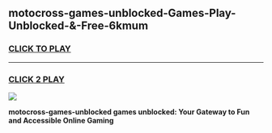 
## motocross-games-unblocked-Games-Play-Unblocked-&-Free-6kmum
<h3>
<a href="https://premium76.site?title=motocross-games-unblocked&ref=24A">CLICK TO PLAY</a></h3>
<hr>

<h3>
<a href="https://premium76.site?title=motocross-games-unblocked&ref=24A">CLICK 2 PLAY</a>
  
</h3>

<a href="https://premium76.site?title=motocross-games-unblocked&ref=24A"><img src="https://clearcache.store/games.png"></a>


**motocross-games-unblocked games unblocked: Your Gateway to Fun and Accessible Online Gaming**
